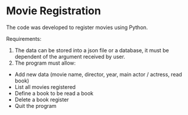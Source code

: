 # Movie Registration 

The code was developed to register movies using Python. 

Requirements:
1. The data can be stored into a json file or a database, it must be dependent of the argument received by user.
2. The program must allow:
* Add new data (movie name, director, year, main actor / actress, read book)
* List all movies registered
* Define a book to be read a book
* Delete a book register
* Quit the program
